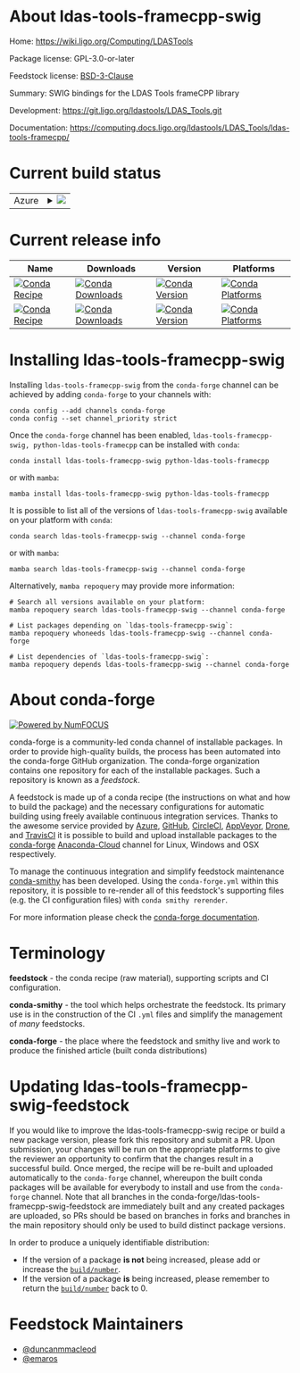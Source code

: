 About ldas-tools-framecpp-swig
==============================

Home: https://wiki.ligo.org/Computing/LDASTools

Package license: GPL-3.0-or-later

Feedstock license: [BSD-3-Clause](https://github.com/conda-forge/ldas-tools-framecpp-swig-feedstock/blob/main/LICENSE.txt)

Summary: SWIG bindings for the LDAS Tools frameCPP library

Development: https://git.ligo.org/ldastools/LDAS_Tools.git

Documentation: https://computing.docs.ligo.org/ldastools/LDAS_Tools/ldas-tools-framecpp/

Current build status
====================


<table>
    
  <tr>
    <td>Azure</td>
    <td>
      <details>
        <summary>
          <a href="https://dev.azure.com/conda-forge/feedstock-builds/_build/latest?definitionId=6124&branchName=main">
            <img src="https://dev.azure.com/conda-forge/feedstock-builds/_apis/build/status/ldas-tools-framecpp-swig-feedstock?branchName=main">
          </a>
        </summary>
        <table>
          <thead><tr><th>Variant</th><th>Status</th></tr></thead>
          <tbody><tr>
              <td>linux_64</td>
              <td>
                <a href="https://dev.azure.com/conda-forge/feedstock-builds/_build/latest?definitionId=6124&branchName=main">
                  <img src="https://dev.azure.com/conda-forge/feedstock-builds/_apis/build/status/ldas-tools-framecpp-swig-feedstock?branchName=main&jobName=linux&configuration=linux%20linux_64_" alt="variant">
                </a>
              </td>
            </tr><tr>
              <td>linux_aarch64</td>
              <td>
                <a href="https://dev.azure.com/conda-forge/feedstock-builds/_build/latest?definitionId=6124&branchName=main">
                  <img src="https://dev.azure.com/conda-forge/feedstock-builds/_apis/build/status/ldas-tools-framecpp-swig-feedstock?branchName=main&jobName=linux&configuration=linux%20linux_aarch64_" alt="variant">
                </a>
              </td>
            </tr><tr>
              <td>linux_ppc64le</td>
              <td>
                <a href="https://dev.azure.com/conda-forge/feedstock-builds/_build/latest?definitionId=6124&branchName=main">
                  <img src="https://dev.azure.com/conda-forge/feedstock-builds/_apis/build/status/ldas-tools-framecpp-swig-feedstock?branchName=main&jobName=linux&configuration=linux%20linux_ppc64le_" alt="variant">
                </a>
              </td>
            </tr><tr>
              <td>osx_64</td>
              <td>
                <a href="https://dev.azure.com/conda-forge/feedstock-builds/_build/latest?definitionId=6124&branchName=main">
                  <img src="https://dev.azure.com/conda-forge/feedstock-builds/_apis/build/status/ldas-tools-framecpp-swig-feedstock?branchName=main&jobName=osx&configuration=osx%20osx_64_" alt="variant">
                </a>
              </td>
            </tr><tr>
              <td>osx_arm64</td>
              <td>
                <a href="https://dev.azure.com/conda-forge/feedstock-builds/_build/latest?definitionId=6124&branchName=main">
                  <img src="https://dev.azure.com/conda-forge/feedstock-builds/_apis/build/status/ldas-tools-framecpp-swig-feedstock?branchName=main&jobName=osx&configuration=osx%20osx_arm64_" alt="variant">
                </a>
              </td>
            </tr>
          </tbody>
        </table>
      </details>
    </td>
  </tr>
</table>

Current release info
====================

| Name | Downloads | Version | Platforms |
| --- | --- | --- | --- |
| [![Conda Recipe](https://img.shields.io/badge/recipe-ldas--tools--framecpp--swig-green.svg)](https://anaconda.org/conda-forge/ldas-tools-framecpp-swig) | [![Conda Downloads](https://img.shields.io/conda/dn/conda-forge/ldas-tools-framecpp-swig.svg)](https://anaconda.org/conda-forge/ldas-tools-framecpp-swig) | [![Conda Version](https://img.shields.io/conda/vn/conda-forge/ldas-tools-framecpp-swig.svg)](https://anaconda.org/conda-forge/ldas-tools-framecpp-swig) | [![Conda Platforms](https://img.shields.io/conda/pn/conda-forge/ldas-tools-framecpp-swig.svg)](https://anaconda.org/conda-forge/ldas-tools-framecpp-swig) |
| [![Conda Recipe](https://img.shields.io/badge/recipe-python--ldas--tools--framecpp-green.svg)](https://anaconda.org/conda-forge/python-ldas-tools-framecpp) | [![Conda Downloads](https://img.shields.io/conda/dn/conda-forge/python-ldas-tools-framecpp.svg)](https://anaconda.org/conda-forge/python-ldas-tools-framecpp) | [![Conda Version](https://img.shields.io/conda/vn/conda-forge/python-ldas-tools-framecpp.svg)](https://anaconda.org/conda-forge/python-ldas-tools-framecpp) | [![Conda Platforms](https://img.shields.io/conda/pn/conda-forge/python-ldas-tools-framecpp.svg)](https://anaconda.org/conda-forge/python-ldas-tools-framecpp) |

Installing ldas-tools-framecpp-swig
===================================

Installing `ldas-tools-framecpp-swig` from the `conda-forge` channel can be achieved by adding `conda-forge` to your channels with:

```
conda config --add channels conda-forge
conda config --set channel_priority strict
```

Once the `conda-forge` channel has been enabled, `ldas-tools-framecpp-swig, python-ldas-tools-framecpp` can be installed with `conda`:

```
conda install ldas-tools-framecpp-swig python-ldas-tools-framecpp
```

or with `mamba`:

```
mamba install ldas-tools-framecpp-swig python-ldas-tools-framecpp
```

It is possible to list all of the versions of `ldas-tools-framecpp-swig` available on your platform with `conda`:

```
conda search ldas-tools-framecpp-swig --channel conda-forge
```

or with `mamba`:

```
mamba search ldas-tools-framecpp-swig --channel conda-forge
```

Alternatively, `mamba repoquery` may provide more information:

```
# Search all versions available on your platform:
mamba repoquery search ldas-tools-framecpp-swig --channel conda-forge

# List packages depending on `ldas-tools-framecpp-swig`:
mamba repoquery whoneeds ldas-tools-framecpp-swig --channel conda-forge

# List dependencies of `ldas-tools-framecpp-swig`:
mamba repoquery depends ldas-tools-framecpp-swig --channel conda-forge
```


About conda-forge
=================

[![Powered by
NumFOCUS](https://img.shields.io/badge/powered%20by-NumFOCUS-orange.svg?style=flat&colorA=E1523D&colorB=007D8A)](https://numfocus.org)

conda-forge is a community-led conda channel of installable packages.
In order to provide high-quality builds, the process has been automated into the
conda-forge GitHub organization. The conda-forge organization contains one repository
for each of the installable packages. Such a repository is known as a *feedstock*.

A feedstock is made up of a conda recipe (the instructions on what and how to build
the package) and the necessary configurations for automatic building using freely
available continuous integration services. Thanks to the awesome service provided by
[Azure](https://azure.microsoft.com/en-us/services/devops/), [GitHub](https://github.com/),
[CircleCI](https://circleci.com/), [AppVeyor](https://www.appveyor.com/),
[Drone](https://cloud.drone.io/welcome), and [TravisCI](https://travis-ci.com/)
it is possible to build and upload installable packages to the
[conda-forge](https://anaconda.org/conda-forge) [Anaconda-Cloud](https://anaconda.org/)
channel for Linux, Windows and OSX respectively.

To manage the continuous integration and simplify feedstock maintenance
[conda-smithy](https://github.com/conda-forge/conda-smithy) has been developed.
Using the ``conda-forge.yml`` within this repository, it is possible to re-render all of
this feedstock's supporting files (e.g. the CI configuration files) with ``conda smithy rerender``.

For more information please check the [conda-forge documentation](https://conda-forge.org/docs/).

Terminology
===========

**feedstock** - the conda recipe (raw material), supporting scripts and CI configuration.

**conda-smithy** - the tool which helps orchestrate the feedstock.
                   Its primary use is in the construction of the CI ``.yml`` files
                   and simplify the management of *many* feedstocks.

**conda-forge** - the place where the feedstock and smithy live and work to
                  produce the finished article (built conda distributions)


Updating ldas-tools-framecpp-swig-feedstock
===========================================

If you would like to improve the ldas-tools-framecpp-swig recipe or build a new
package version, please fork this repository and submit a PR. Upon submission,
your changes will be run on the appropriate platforms to give the reviewer an
opportunity to confirm that the changes result in a successful build. Once
merged, the recipe will be re-built and uploaded automatically to the
`conda-forge` channel, whereupon the built conda packages will be available for
everybody to install and use from the `conda-forge` channel.
Note that all branches in the conda-forge/ldas-tools-framecpp-swig-feedstock are
immediately built and any created packages are uploaded, so PRs should be based
on branches in forks and branches in the main repository should only be used to
build distinct package versions.

In order to produce a uniquely identifiable distribution:
 * If the version of a package **is not** being increased, please add or increase
   the [``build/number``](https://docs.conda.io/projects/conda-build/en/latest/resources/define-metadata.html#build-number-and-string).
 * If the version of a package **is** being increased, please remember to return
   the [``build/number``](https://docs.conda.io/projects/conda-build/en/latest/resources/define-metadata.html#build-number-and-string)
   back to 0.

Feedstock Maintainers
=====================

* [@duncanmmacleod](https://github.com/duncanmmacleod/)
* [@emaros](https://github.com/emaros/)

